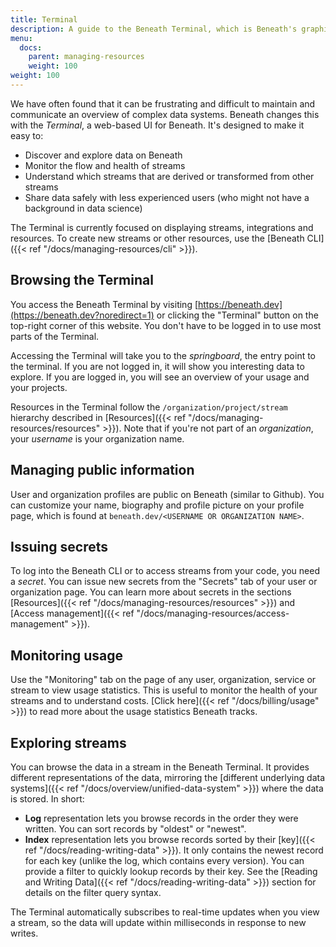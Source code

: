 ```yaml
---
title: Terminal
description: A guide to the Beneath Terminal, which is Beneath's graphical user interface
menu:
  docs:
    parent: managing-resources
    weight: 100
weight: 100
---
```


We have often found that it can be frustrating and difficult to maintain and communicate an overview of complex data systems. Beneath changes this with the *Terminal*, a web-based UI for Beneath. It's designed to make it easy to:

- Discover and explore data on Beneath
- Monitor the flow and health of streams
- Understand which streams that are derived or transformed from other streams
- Share data safely with less experienced users (who might not have a background in data science)

The Terminal is currently focused on displaying streams, integrations and resources. To create new streams or other resources, use the [Beneath CLI]({{< ref "/docs/managing-resources/cli" >}}).

## Browsing the Terminal

You access the Beneath Terminal by visiting [https://beneath.dev](https://beneath.dev?noredirect=1) or clicking the "Terminal" button on the top-right corner of this website. You don't have to be logged in to use most parts of the Terminal.

Accessing the Terminal will take you to the *springboard*, the entry point to the terminal. If you are not logged in, it will show you interesting data to explore. If you are logged in, you will see an overview of your usage and your projects.

Resources in the Terminal follow the `/organization/project/stream` hierarchy described in [Resources]({{< ref "/docs/managing-resources/resources" >}}). Note that if you're not part of an *organization*, your *username* is your organization name.

## Managing public information

User and organization profiles are public on Beneath (similar to Github). You can customize your name, biography and profile picture on your profile page, which is found at `beneath.dev/<USERNAME OR ORGANIZATION NAME>`.

## Issuing secrets

To log into the Beneath CLI or to access streams from your code, you need a *secret*. You can issue new secrets from the "Secrets" tab of your user or organization page. You can learn more about secrets in the sections [Resources]({{< ref "/docs/managing-resources/resources" >}}) and [Access management]({{< ref "/docs/managing-resources/access-management" >}}).

## Monitoring usage

Use the "Monitoring" tab on the page of any user, organization, service or stream to view usage statistics. This is useful to monitor the health of your streams and to understand costs. [Click here]({{< ref "/docs/billing/usage" >}}) to read more about the usage statistics Beneath tracks. 

## Exploring streams

You can browse the data in a stream in the Beneath Terminal. It provides different representations of the data, mirroring the [different underlying data systems]({{< ref "/docs/overview/unified-data-system" >}}) where the data is stored. In short:

- **Log** representation lets you browse records in the order they were written. You can sort records by "oldest" or "newest".
- **Index** representation lets you browse records sorted by their [key]({{< ref "/docs/reading-writing-data" >}}). It only contains the newest record for each key (unlike the log, which contains every version). You can provide a filter to quickly lookup records by their key. See the [Reading and Writing Data]({{< ref "/docs/reading-writing-data" >}}) section for details on the filter query syntax.

The Terminal automatically subscribes to real-time updates when you view a stream, so the data will update within milliseconds in response to new writes.
